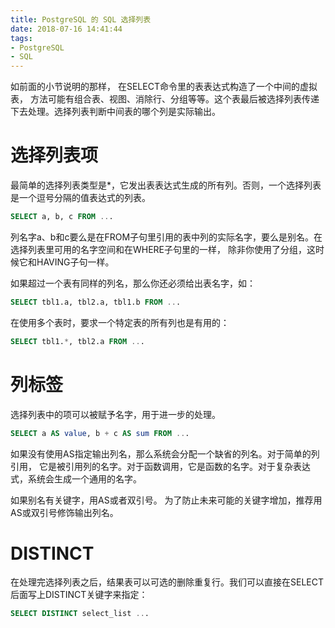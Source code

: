 ```yaml
---
title: PostgreSQL 的 SQL 选择列表
date: 2018-07-16 14:41:44
tags:
- PostgreSQL
- SQL
---
```


如前面的小节说明的那样， 在SELECT命令里的表表达式构造了一个中间的虚拟表， 方法可能有组合表、视图、消除行、分组等等。这个表最后被选择列表传递下去处理。选择列表判断中间表的哪个列是实际输出。 

# 选择列表项

最简单的选择列表类型是*，它发出表表达式生成的所有列。否则，一个选择列表是一个逗号分隔的值表达式的列表。

```sql
SELECT a, b, c FROM ...
```

列名字a、b和c要么是在FROM子句里引用的表中列的实际名字，要么是别名。在选择列表里可用的名字空间和在WHERE子句里的一样， 除非你使用了分组，这时候它和HAVING子句一样。 

如果超过一个表有同样的列名，那么你还必须给出表名字，如： 
```sql
SELECT tbl1.a, tbl2.a, tbl1.b FROM ...
```
在使用多个表时，要求一个特定表的所有列也是有用的： 
```sql
SELECT tbl1.*, tbl2.a FROM ...
```

# 列标签

选择列表中的项可以被赋予名字，用于进一步的处理。
```sql
SELECT a AS value, b + c AS sum FROM ...
```
如果没有使用AS指定输出列名，那么系统会分配一个缺省的列名。对于简单的列引用， 它是被引用列的名字。对于函数调用，它是函数的名字。对于复杂表达式，系统会生成一个通用的名字。 

如果别名有关键字，用AS或者双引号。
为了防止未来可能的关键字增加，推荐用AS或双引号修饰输出列名。

# DISTINCT

在处理完选择列表之后，结果表可以可选的删除重复行。我们可以直接在SELECT后面写上DISTINCT关键字来指定： 
```sql
SELECT DISTINCT select_list ...
```
